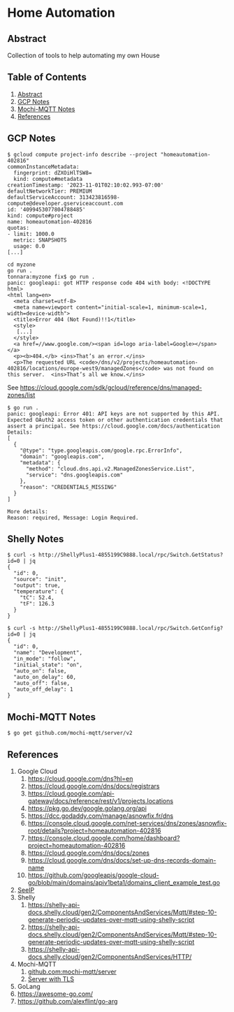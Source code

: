 # Home Automation

## Abstract

Collection of tools to help automating my own House

## Table of Contents <!-- omit in toc -->

1. [Abstract](#abstract)
2. [GCP Notes](#gcp-notes)
3. [Mochi-MQTT Notes](#mochi-mqtt-notes)
4. [References](#references)

## GCP Notes

```shell
$ gcloud compute project-info describe --project "homeautomation-402816"
commonInstanceMetadata:
  fingerprint: dZXOiHlTSW8=
  kind: compute#metadata
creationTimestamp: '2023-11-01T02:10:02.993-07:00'
defaultNetworkTier: PREMIUM
defaultServiceAccount: 313423816598-compute@developer.gserviceaccount.com
id: '4099453077804788485'
kind: compute#project
name: homeautomation-402816
quotas:
- limit: 1000.0
  metric: SNAPSHOTS
  usage: 0.0
[...]
```

```shell
cd myzone
go run .
tonnara:myzone fix$ go run .
panic: googleapi: got HTTP response code 404 with body: <!DOCTYPE html>
<html lang=en>
  <meta charset=utf-8>
  <meta name=viewport content="initial-scale=1, minimum-scale=1, width=device-width">
  <title>Error 404 (Not Found)!!1</title>
  <style>
   [...]
  </style>
  <a href=//www.google.com/><span id=logo aria-label=Google></span></a>
  <p><b>404.</b> <ins>That’s an error.</ins>
  <p>The requested URL <code>/dns/v2/projects/homeautomation-402816/locations/europe-west9/managedZones</code> was not found on this server.  <ins>That’s all we know.</ins>
```

See <https://cloud.google.com/sdk/gcloud/reference/dns/managed-zones/list>

```shell
$ go run .
panic: googleapi: Error 401: API keys are not supported by this API. Expected OAuth2 access token or other authentication credentials that assert a principal. See https://cloud.google.com/docs/authentication
Details:
[
  {
    "@type": "type.googleapis.com/google.rpc.ErrorInfo",
    "domain": "googleapis.com",
    "metadata": {
      "method": "cloud.dns.api.v2.ManagedZonesService.List",
      "service": "dns.googleapis.com"
    },
    "reason": "CREDENTIALS_MISSING"
  }
]

More details:
Reason: required, Message: Login Required.
```

## Shelly Notes

```shell
$ curl -s http://ShellyPlus1-4855199C9888.local/rpc/Switch.GetStatus?id=0 | jq
{
  "id": 0,
  "source": "init",
  "output": true,
  "temperature": {
    "tC": 52.4,
    "tF": 126.3
  }
}
```

```shell
$ curl -s http://ShellyPlus1-4855199C9888.local/rpc/Switch.GetConfig?id=0 | jq
{
  "id": 0,
  "name": "Development",
  "in_mode": "follow",
  "initial_state": "on",
  "auto_on": false,
  "auto_on_delay": 60,
  "auto_off": false,
  "auto_off_delay": 1
}
```

## Mochi-MQTT Notes

```shell
$ go get github.com/mochi-mqtt/server/v2
```

## References

1. Google Cloud
   1. <https://cloud.google.com/dns?hl=en>
   2. <https://cloud.google.com/dns/docs/registrars>
   3. <https://cloud.google.com/api-gateway/docs/reference/rest/v1/projects.locations>
   4. <https://pkg.go.dev/google.golang.org/api>
   5. <https://dcc.godaddy.com/manage/asnowfix.fr/dns>
   6. <https://console.cloud.google.com/net-services/dns/zones/asnowfix-root/details?project=homeautomation-402816>
   7. <https://console.cloud.google.com/home/dashboard?project=homeautomation-402816>
   8. <https://cloud.google.com/dns/docs/zones>
   9. <https://cloud.google.com/dns/docs/set-up-dns-records-domain-name>
   10. <https://github.com/googleapis/google-cloud-go/blob/main/domains/apiv1beta1/domains_client_example_test.go>
2. [SeeIP](https://seeip.org/)
3. Shelly
   1. <https://shelly-api-docs.shelly.cloud/gen2/ComponentsAndServices/Mqtt/#step-10-generate-periodic-updates-over-mqtt-using-shelly-script>
   2. <https://shelly-api-docs.shelly.cloud/gen2/ComponentsAndServices/Mqtt/#step-10-generate-periodic-updates-over-mqtt-using-shelly-script>
   3. <https://shelly-api-docs.shelly.cloud/gen2/ComponentsAndServices/HTTP/>
4. Mochi-MQTT
   1. [github.com:mochi-mqtt/server](https://github.com/mochi-mqtt/server/tree/main)
   2. [Server with TLS](https://github.com/mochi-mqtt/server/blob/main/examples/tls/main.go)
5. GoLang
  1. <https://awesome-go.com/>
  1. <https://github.com/alexflint/go-arg>

